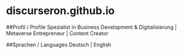 # discurseron.github.io

##Profil / Profile
Spezialist in Business Development & Digitalisierung | Metaverse Entrepreneur | Content Creator

##Sprachen / Languages
Deutsch | English
